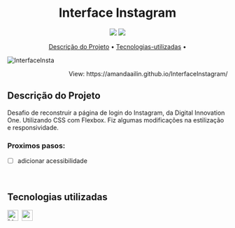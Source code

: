 <h1 align="center">Interface Instagram</h1>

<p align="center">
  <img src="https://img.shields.io/badge/Status-em%20andamento-green"/>
  <img src="https://img.shields.io/badge/license-MIT-green"/>
</p>

<p align="center">
	<a href="#Descrição do Projeto">Descrição do Projeto</a> •
	<a href="#tecnologias-utilizadas">Tecnologias-utilizadas</a> •
</p>

![InterfaceInsta](https://user-images.githubusercontent.com/100203503/168425438-616783fc-34a7-41f7-a54f-f961466f2f03.PNG)

<p align="right">
 View: https://amandaailin.github.io/InterfaceInstagram/
</p>

## Descrição do Projeto
Desafio de reconstruir a página de login do Instagram, da Digital Innovation One. Utilizando CSS com Flexbox.
Fiz algumas modificações na estilização e responsividade.

### Proximos pasos:

- [ ] adicionar acessibilidade

</br>

## Tecnologias utilizadas

  <img src="https://img.shields.io/badge/Html5-05122A?style=flat&logo=html5" alt="html5 Badge" height="25">&nbsp;
  <img src="https://img.shields.io/badge/Css3-05122A?style=flat&logo=css3" alt="css3 Badge" height="25">&nbsp;
</br>
